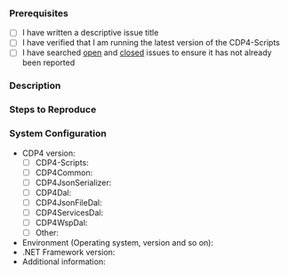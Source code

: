 ### Prerequisites

- [ ] I have written a descriptive issue title
- [ ] I have verified that I am running the latest version of the CDP4-Scripts
- [ ] I have searched [open](https://github.com/RHEAGROUP/CDP4-CDP4-Scripts/issues) and [closed](https://github.com/RHEAGROUP/CDP4-Scripts/issues?q=is%3Aissue+is%3Aclosed) issues to ensure it has not already been reported

### Description
<!-- A description of the bug or feature -->

### Steps to Reproduce
<!-- List of steps, sample code, failing test or link to a project that reproduces the behavior -->

### System Configuration
<!-- Tell us about the environment where you are experiencing the bug -->

- CDP4 version:
  - [ ] CDP4-Scripts:       
  - [ ] CDP4Common:         
  - [ ] CDP4JsonSerializer: 
  - [ ] CDP4Dal:            
  - [ ] CDP4JsonFileDal:    
  - [ ] CDP4ServicesDal:    
  - [ ] CDP4WspDal:         
  - [ ] Other:              
- Environment (Operating system, version and so on):
- .NET Framework version:
- Additional information:

<!-- Thanks for reporting the issue to CDP4-Scripts! -->